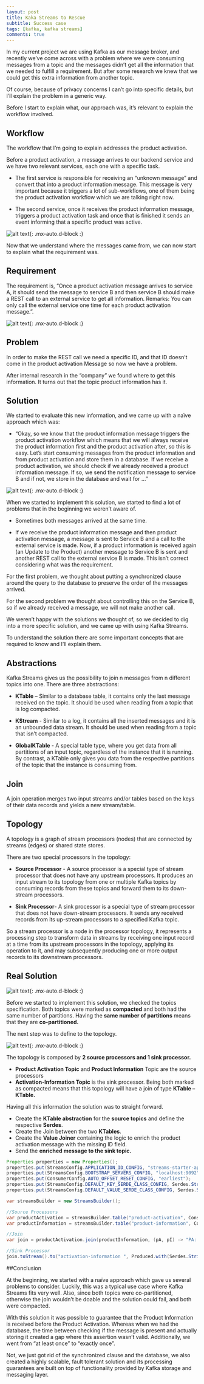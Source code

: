 ```yaml
---
layout: post
title: Kaka Streams to Rescue
subtitle: Success case
tags: [kafka, kafka streams]
comments: true
---
```


In my current project we are using Kafka as our message broker, and recently we’ve come across with a problem where we were consuming messages from a topic and the messages didn’t get all the information that we needed to fulfill a requirement. 
But after some research we knew that we could get this extra information from another topic.

Of course, because of privacy concerns I can’t go into specific details, but I’ll explain the problem in a generic way.

Before I start to explain what, our approach was, it’s relevant to explain the workflow involved.

## Workflow

The workflow that I’m going to explain addresses the product activation.

Before a product activation, a message arrives to our backend service and we have two relevant services, each one with a specific task.
 
-	The first service is responsible for receiving an “unknown message” and convert that into a product information message. This message is very important because it triggers a lot of sub-workflows, one of them being the product activation workflow which we are talking right now.

-	The second service, once it receives the product information message, triggers a product activation task and once that is finished it sends an event informing that a specific product was active. 


![alt text](/assets/img/Workflow-1.png "Product Activation Workflow"){: .mx-auto.d-block :}

Now that we understand where the messages came from, we can now start to explain what the requirement was.

## Requirement

The requirement is, “Once a product activation message arrives to service A, it should send the message to service B and then service B should make a REST call to an external service to get all information. Remarks: You can only call the external service one time for each product activation message.”.

![alt text](/assets/img/Workflow-2.png "Workflow once a product activation arrives"){: .mx-auto.d-block :}

 
## Problem

In order to make the REST call we need a specific ID, and that ID doesn’t come in the product activation Message so now we have a problem.

After internal research in the “company” we found where to get this information.
It turns out that the topic product information has it.


## Solution 

We started to evaluate this new information, and we came up with a naïve approach which was:

- “Okay, so we know that the product information message triggers the product activation workflow which means that we will always receive the product information first and the product activation after, so this is easy. Let’s start consuming messages from the product information and from product activation and store them in a database. If we receive a product activation, we should check if we already received a product information message. If so, we send the notification message to service B and if not, we store in the database and wait for …”

![alt text](/assets/img/Workflow-3.png "Workflow of consuming two topics and storing them in a database"){: .mx-auto.d-block :}

When we started to implement this solution, we started to find a lot of problems that in the beginning we weren’t aware of.

-	Sometimes both messages arrived at the same time.

-	If we receive the product information message and then product activation message, a message is sent to Service B and a call to the external service is made. Now, if a product information is received again (an Update to the Product) another message to Service B is sent and another REST call to the external service B is made. This isn’t correct considering what was the requirement.


For the first problem, we thought about putting a synchronized clause around the query to the database to preserve the order of the messages arrived. 

For the second problem we thought about controlling this on the Service B, so if we already received a message, we will not make another call.

We weren’t happy with the solutions we thought of, so we decided to dig into a more specific solution, and we came up with using Kafka Streams.

To understand the solution there are some important concepts that are required to know and I’ll explain them.


## Abstractions

Kafka Streams gives us the possibility to join n messages from n different topics into one. 
There are three abstractions:

-	**KTable** – Similar to a database table, it contains only the last message received on the topic. It should be used when reading from a topic that is log compacted.

-	**KStream** - Similar to a log, it contains all the inserted messages and it is an unbounded data stream. It should be used when reading from a topic that isn’t compacted.

-	**GlobalKTable** - A special table type, where you get data from all partitions of an input topic, regardless of the instance that it is running. By contrast, a KTable only gives you data from the respective partitions of the topic that the instance is consuming from.

## Join

A join operation merges two input streams and/or tables based on the keys of their data records and yields a new stream/table.

## Topology

A topology is a graph of stream processors (nodes) that are connected by streams (edges) or shared state stores. 

There are two special processors in the topology:

-	**Source Processor** - A source processor is a special type of stream processor that does not have any upstream processors. It produces an input stream to its topology from one or multiple Kafka topics by consuming records from these topics and forward them to its down-stream processors.

-	**Sink Processor**- A sink processor is a special type of stream processor that does not have down-stream processors. It sends any received records from its up-stream processors to a specified Kafka topic.

So a stream processor is a node in the processor topology, it represents a processing step to transform data in streams by receiving one input record at a time from its upstream processors in the topology, applying its operation to it, and may subsequently producing one or more output records to its downstream processors.

## Real Solution

![alt text](/assets/img/Workflow-4.png "Workflow consuming two topics using Kafka Streams"){: .mx-auto.d-block :}

Before we started to implement this solution, we checked the topics specification. Both topics were marked as **compacted** and both had the same number of partitions. Having the **same number of partitions** means that they are **co-partitioned.**

The next step was to define to the topology.

![alt text](/assets/img/join_messge.png "Stream Topology created"){: .mx-auto.d-block :}

The topology is composed by **2 source processors and 1 sink processor.**

-	**Product Activation Topic** and **Product Information** Topic are the source processors
-	**Activation-Information Topic** is the sink processor.
Being both marked as compacted means that this topology will have a join of type **KTable – KTable.**

Having all this information the solution was to straight forward.

-	Create the **KTable abstraction** for the **source topics** and define the respective **Serdes**.
-	Create the Join between the two **KTables**.
-	Create the **Value Joiner** containing the logic to enrich the product activation message with the missing ID field.
-	Send the **enriched message to the sink topic.**


```java
Properties properties = new Properties();
properties.put(StreamsConfig.APPLICATION_ID_CONFIG, "streams-starter-app");
properties.put(StreamsConfig.BOOTSTRAP_SERVERS_CONFIG, "localhost:9092");
properties.put(ConsumerConfig.AUTO_OFFSET_RESET_CONFIG, "earliest");
properties.put(StreamsConfig.DEFAULT_KEY_SERDE_CLASS_CONFIG, Serdes.String().getClass());
properties.put(StreamsConfig.DEFAULT_VALUE_SERDE_CLASS_CONFIG, Serdes.String().getClass());

var streamsBuilder = new StreamsBuilder();

//Source Processors
var productActivation = streamsBuilder.table("product-activation", Consumed.with(Serdes.String(), Serdes.String()));
var productInformation = streamsBuilder.table("product-information", Consumed.with(Serdes.String(), Serdes.String()));

//Join
var join = productActivation.join(productInformation, (pA, pI) -> "PA: " + pA + "PI: " + pI);

//Sink Processor
join.toStream().to("activation-information ", Produced.with(Serdes.String(), Serdes.String()));
```

##Conclusion

At the beginning, we started with a naïve approach which gave us several problems to consider. Luckily, this was a typical use case where Kafka Streams fits very well. Also, since both topics were co-partitioned, otherwise the join wouldn’t be doable and the solution could fail, and both were compacted.

With this solution it was possible to guarantee that the Product Information is received before the Product Activation. Whereas when we had the database, the time between checking if the message is present and actually storing it created a gap where this assertion wasn’t valid. Additionally, we went from “at least once” to “exactly once”.

Not, we just got rid of the synchronized clause and the database, we also created a highly scalable, fault tolerant solution and its processing guarantees are built on top of functionality provided by Kafka storage and messaging layer.
